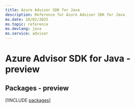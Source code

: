 ```yaml
---
title: Azure Advisor SDK for Java
description: Reference for Azure Advisor SDK for Java
ms.date: 10/02/2025
ms.topic: reference
ms.devlang: java
ms.service: advisor
---
```

# Azure Advisor SDK for Java - preview
## Packages - preview
[!INCLUDE [packages](advisor-index.md)]